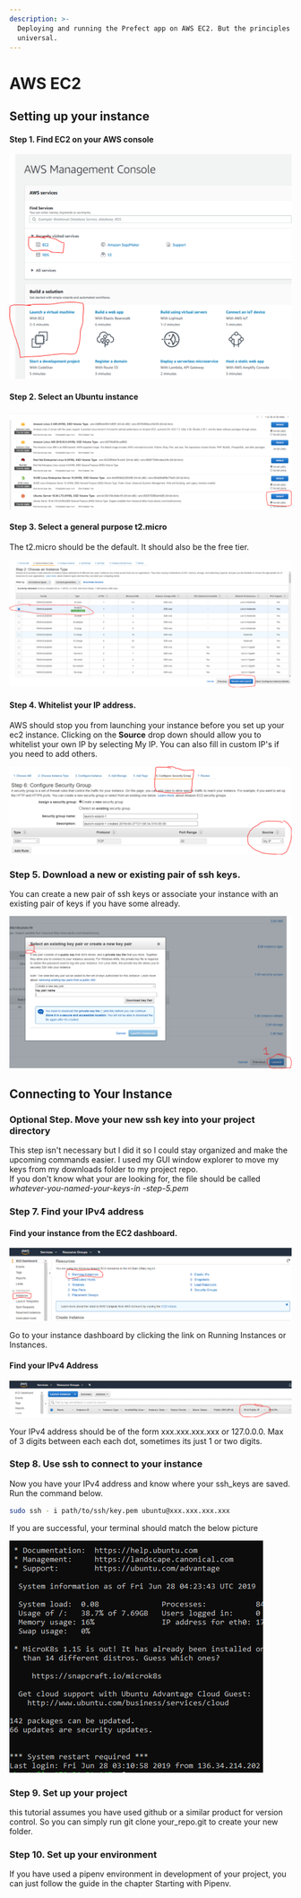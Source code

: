 ```yaml
---
description: >-
  Deploying and running the Prefect app on AWS EC2. But the principles should be
  universal.
---
```


# AWS EC2

## Setting up your instance

#### Step 1. Find EC2 on your AWS console

![](.gitbook/assets/ec2_1.PNG)

#### Step 2. Select an Ubuntu instance

![](.gitbook/assets/ec2_2.PNG)

#### Step 3. Select a general purpose t2.micro

The t2.micro should be the default. It should also be the free tier.

![](.gitbook/assets/ec2_3.PNG)

#### Step 4. Whitelist your IP address.

AWS should stop you from launching your instance before you set up your ec2 instance. Clicking on the **Source** drop down should allow you to whitelist your own IP by selecting My IP. You can also fill in custom IP's if you need to add others. 

![](.gitbook/assets/ec2_4.PNG)

### Step 5. Download a new or existing pair of ssh keys.

You can create a new pair of ssh keys or associate your instance with an existing pair of keys if you have some already.

![](.gitbook/assets/ec2_5.PNG)

## Connecting to Your Instance

### Optional Step. Move your new ssh key into your project directory

This step isn't necessary but I did it so I could stay organized and make the upcoming commands easier. I used my GUI window explorer to move my keys from my downloads folder to my project repo.   
If you don't know what your are looking for, the file should be called _whatever-you-named-your-keys-in -step-5.pem_

### Step 7. Find your IPv4 address

#### Find your instance from the EC2 dashboard.

![](.gitbook/assets/ec2_55%20%281%29.PNG)

Go to your instance dashboard by clicking the link on Running Instances or Instances.  


#### Find your IPv4 Address

![Find your IPv4 Public IP to connect with](.gitbook/assets/ec2_6.PNG)

Your IPv4 address should be of the form xxx.xxx.xxx.xxx or 127.0.0.0. Max of 3 digits between each each dot, sometimes its just 1 or two digits.  


### Step 8. Use ssh to connect to your instance

Now you have your IPv4 address and know where your ssh\_keys are saved. Run the command below.

```bash
sudo ssh - i path/to/ssh/key.pem ubuntu@xxx.xxx.xxx.xxx
```

If you are successful, your terminal should match the below picture

![](.gitbook/assets/ec2_8.PNG)

### Step 9. Set up your project

this tutorial assumes you have used github or a similar product for version control. So you can simply run git clone your\_repo.git to create your new folder.

### Step 10. Set up your environment

If you have used a pipenv environment in development of your project, you can just follow the guide in the chapter Starting with Pipenv.

